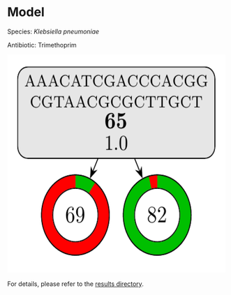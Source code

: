 
# Model

Species: *Klebsiella pneumoniae*

Antibiotic: Trimethoprim

<img src="./model.png" width=500 height=500 />

For details, please refer to the [results directory](../../../../../results/cart_b/klebsiella%20pneumoniae/trimethoprim/repeat_5/).

